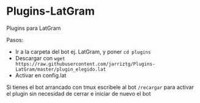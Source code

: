 # Plugins-LatGram
Plugins para LatGram

Pasos:
  - Ir a la carpeta del bot ej. LatGram, y poner `cd plugins`
  - Descargar con `wget https://raw.githubusercontent.com/jarriztg/Plugins-LatGram/master/plugin_elegido.lat`
  - Activar en config.lat
  
Si tienes el bot arrancado con tmux escribele al bot `/recargar` para activar el plugin sin necesidad de cerrar e iniciar de nuevo el bot
